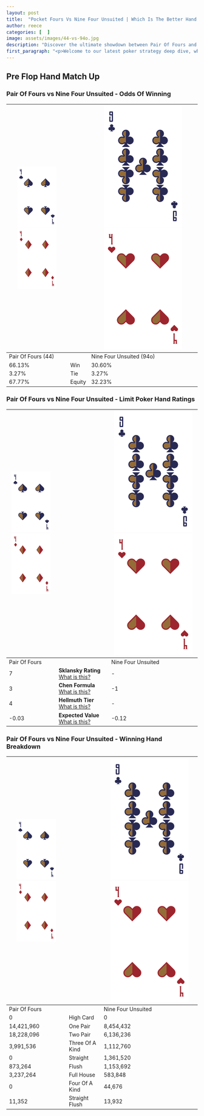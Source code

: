 ```yaml
---
layout: post
title:  "Pocket Fours Vs Nine Four Unsuited | Which Is The Better Hand In Poker? A Complete Guide"
author: reece
categories: [  ]
image: assets/images/44-vs-94o.jpg
description: "Discover the ultimate showdown between Pair Of Fours and Nine Four Unsuited in poker! Uncover the odds, strategies, and scenarios where one hand triumphs over the other. Get ready to up your poker game with this thrilling analysis."
first_paragraph: "<p>Welcome to our latest poker strategy deep dive, where we're pitting two distinct hands against each other in a high-stakes showdown: Pair Of Fours vs Nine Four Unsuited.</p><p>In the dynamic world of poker, every decision counts, and knowing which hand holds the upper hand is key to your success at the table.</p><p>In this article, we'll dissect these two hands, explore the scenarios where one dominates the other, and equip you with the knowledge to make strategic choices that can tip the odds in your favor.</p><p>Get ready to unravel the intriguing dynamics of these poker hands and elevate your game to new heights.</p>"
---
```




[comment]: # (sp0)

## Pre Flop Hand Match Up

<div class="table hand-ratings" markdown="1"> 



### Pair Of Fours vs Nine Four Unsuited - Odds Of Winning


    
| ![image info](assets/images/hand1/4.png) ![image info](assets/images/hand1/4o.png) |  | ![image info](assets/images/hand2/9.png) ![image info](assets/images/hand2/4o.png) |
| -------- | -------- | -------- |
| Pair Of Fours (44) |  | Nine Four Unsuited (94o) |
| 66.13% | Win | 30.60% |
| 3.27% | Tie | 3.27% |
| 67.77% | Equity | 32.23% |




[comment]: # (sp1)



### Pair Of Fours vs Nine Four Unsuited - Limit Poker Hand Ratings


    
| ![image info](assets/images/hand1/4.png) ![image info](assets/images/hand1/4o.png) |  | ![image info](assets/images/hand2/9.png) ![image info](assets/images/hand2/4o.png) |
| -------- | -------- | -------- |
| Pair Of Fours |  | Nine Four Unsuited |
| 7 | **Sklansky Rating** [What is this?](/sklansky-rating-explained) | - |
| 3 | **Chen Formula** [What is this?](/chen-formula-explained) | -1 |
| 4 | **Hellmuth Tier** [What is this?](/Hellmuth-tier-explained) | - |
| -0.03 | **Expected Value** [What is this?](/expected-value-explained) | -0.12 |




[comment]: # (sp2)



### Pair Of Fours vs Nine Four Unsuited - Winning Hand Breakdown


    
| ![image info](assets/images/hand1/4.png) ![image info](assets/images/hand1/4o.png) |  | ![image info](assets/images/hand2/9.png) ![image info](assets/images/hand2/4o.png) |
| -------- | -------- | -------- |
| Pair Of Fours |  | Nine Four Unsuited |
| 0 | High Card | 0 |
| 14,421,960 | One Pair | 8,454,432 |
| 18,228,096 | Two Pair | 6,136,236 |
| 3,991,536 | Three Of A Kind | 1,112,760 |
| 0 | Straight | 1,361,520 |
| 873,264 | Flush | 1,153,692 |
| 3,237,264 | Full House | 583,848 |
| 0 | Four Of A Kind | 44,676 |
| 11,352 | Straight Flush | 13,932 |




[comment]: # (sp3)



</div>

[comment]: # (sp4)



[comment]: # (sp5)

